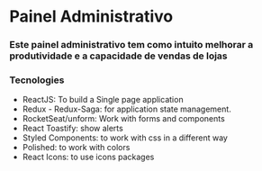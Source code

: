 <h1>Painel Administrativo</h1>
<h3>Este painel administrativo tem como intuito melhorar a produtividade e a capacidade
de vendas de lojas</h3>

<h3>Tecnologies</h3>
<ul>
  <li>ReactJS: To build a Single page application </li>
  <li>Redux - Redux-Saga: for application state management. </li>
  <li>RocketSeat/unform: Work with forms and components</li>
  <li>React Toastify:  show alerts</li>
  <li>Styled Components: to work with css in a different way</li>
  <li>Polished: to work with colors</li>
  <li>React Icons: to use icons packages</li>
</ul>
